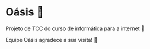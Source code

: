 # Oásis :seedling:  
Projeto de TCC do curso de informática para a internet :green_heart:

Equipe Oásis agradece a sua visita! :green_heart:
